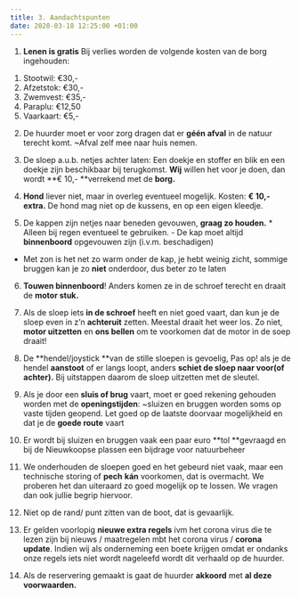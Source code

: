 ```yaml
---
title: 3. Aandachtspunten
date: 2020-03-18 12:25:00 +01:00
---
```


1) **Lenen is gratis**
Bij verlies worden de volgende kosten van de borg ingehouden:
1. Stootwil: €30,-
2. Afzetstok: €30,-
3. Zwemvest: €35,-
4. Paraplu: €12,50
5. Vaarkaart: €5,-

2) De huurder moet er voor zorg dragen dat er **géén afval** in de natuur terecht komt.  ~Afval zelf mee naar huis nemen.

3) De sloep a.u.b. netjes achter laten: Een doekje en stoffer en blik en een doekje zijn beschikbaar bij terugkomst.  **Wij** willen het voor je doen,  dan wordt **€ 10,- **verrekend met de **borg.**

4) **Hond** liever niet, maar in overleg eventueel mogelijk. Kosten: **€ 10,- extra.** De hond mag niet op de kussens, en op een eigen kleedje. 

5) De kappen zijn netjes naar beneden gevouwen, **graag zo houden.**  * Alleen bij regen eventueel te gebruiken. - De kap moet altijd **binnenboord** opgevouwen zijn (i.v.m. beschadigen)

 *  Met zon is het net zo warm onder de kap,  je hebt weinig zicht,  sommige bruggen kan je zo **niet** onderdoor, dus beter zo te laten

6) **Touwen binnenboord**! Anders komen ze in de schroef terecht en draait de **motor stuk.**

7) Als de sloep iets **in de schroef** heeft en niet goed vaart, dan kun je de sloep even in z’n **achteruit** zetten. Meestal draait het weer los. Zo niet, **motor uitzetten** en **ons bellen** om te voorkomen dat de motor in de soep draait!

8) De **hendel/joystick **van de stille sloepen is gevoelig, Pas op! als je de hendel **aanstoot** of er langs loopt, anders **schiet de sloep naar voor(of achter).**
Bij uitstappen daarom de sloep uitzetten met de sleutel.

9) Als je door een **sluis of brug** vaart, moet er goed rekening gehouden worden met de **openingstijden**:   ~sluizen en bruggen worden soms op vaste tijden geopend. Let goed op de laatste doorvaar mogelijkheid en dat je de **goede route** vaart

10) Er wordt  bij sluizen en bruggen vaak een paar euro **tol **gevraagd en bij de Nieuwkoopse plassen een bijdrage voor natuurbeheer

11) We onderhouden de sloepen goed en het gebeurd niet vaak, maar een technische storing of **pech** **kán** voorkomen, dat is overmacht. We proberen het dan uiteraard zo goed mogelijk op te lossen. We vragen dan ook jullie begrip hiervoor.

12) Niet op de rand/ punt zitten van de boot, dat is gevaarlijk.

13) Er gelden voorlopig **nieuwe extra regels** ivm het corona virus die te lezen zijn bij nieuws / maatregelen mbt het corona virus / **corona update**. Indien wij als onderneming een boete krijgen omdat er ondanks onze regels iets niet wordt nageleefd wordt dit verhaald op de huurder.

14) Als de reservering gemaakt is gaat de huurder **akkoord** met **al deze voorwaarden.**
